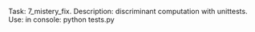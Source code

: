Task: 7_mistery_fix.
Description: discriminant computation with unittests.
Use: in console: python tests.py
